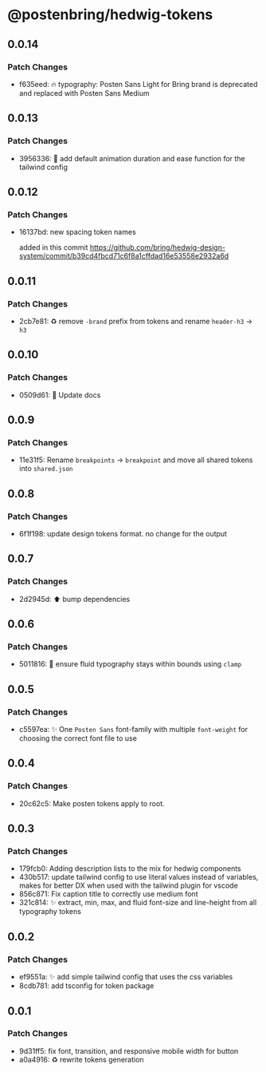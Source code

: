 # @postenbring/hedwig-tokens

## 0.0.14

### Patch Changes

- f635eed: :fire: typography: Posten Sans Light for Bring brand is deprecated and replaced with Posten Sans Medium

## 0.0.13

### Patch Changes

- 3956336: :wrench: add default animation duration and ease function for the tailwind config

## 0.0.12

### Patch Changes

- 16137bd: new spacing token names

  added in this commit https://github.com/bring/hedwig-design-system/commit/b39cd4fbcd71c6f8a1cffdad16e53558e2932a6d

## 0.0.11

### Patch Changes

- 2cb7e81: :recycle: remove `-brand` prefix from tokens and rename `header-h3` -> `h3`

## 0.0.10

### Patch Changes

- 0509d61: :memo: Update docs

## 0.0.9

### Patch Changes

- 11e31f5: Rename `breakpoints` -> `breakpoint` and move all shared tokens into `shared.json`

## 0.0.8

### Patch Changes

- 6f1f198: update design tokens format. no change for the output

## 0.0.7

### Patch Changes

- 2d2945d: :arrow_up: bump dependencies

## 0.0.6

### Patch Changes

- 5011816: :lipstick: ensure fluid typography stays within bounds using `clamp`

## 0.0.5

### Patch Changes

- c5597ea: ✨ One `Posten Sans` font-family with multiple `font-weight` for choosing the correct font file to use

## 0.0.4

### Patch Changes

- 20c62c5: Make posten tokens apply to root.

## 0.0.3

### Patch Changes

- 179fcb0: Adding description lists to the mix for hedwig components
- 430b517: update tailwind config to use literal values instead of variables, makes for better DX when used with the tailwind plugin for vscode
- 856c871: Fix caption title to correctly use medium font
- 321c814: :sparkles: extract, min, max, and fluid font-size and line-height from all typography tokens

## 0.0.2

### Patch Changes

- ef9551a: :sparkles: add simple tailwind config that uses the css variables
- 8cdb781: add tsconfig for token package

## 0.0.1

### Patch Changes

- 9d31ff5: fix font, transition, and responsive mobile width for button
- a0a4916: :recycle: rewrite tokens generation
